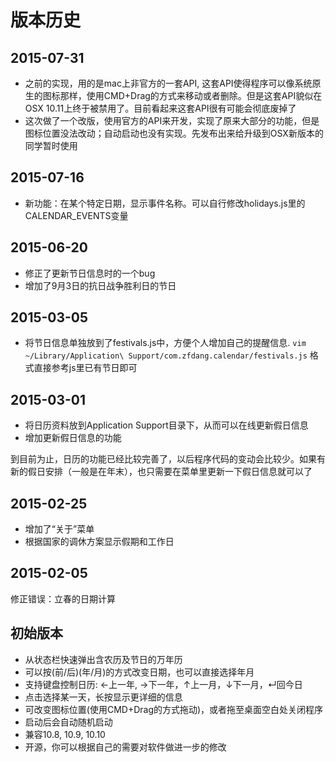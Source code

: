 # 版本历史

## 2015-07-31
* 之前的实现，用的是mac上非官方的一套API, 这套API使得程序可以像系统原生的图标那样，使用CMD+Drag的方式来移动或者删除。但是这套API貌似在OSX 10.11上终于被禁用了。目前看起来这套API很有可能会彻底废掉了
* 这次做了一个改版，使用官方的API来开发，实现了原来大部分的功能，但是图标位置没法改动；自动启动也没有实现。先发布出来给升级到OSX新版本的同学暂时使用

## 2015-07-16
* 新功能：在某个特定日期，显示事件名称。可以自行修改holidays.js里的CALENDAR_EVENTS变量

## 2015-06-20
* 修正了更新节日信息时的一个bug
* 增加了9月3日的抗日战争胜利日的节日

## 2015-03-05
* 将节日信息单独放到了festivals.js中，方便个人增加自己的提醒信息. 
`vim ~/Library/Application\ Support/com.zfdang.calendar/festivals.js`
格式直接参考js里已有节日即可

## 2015-03-01
* 将日历资料放到Application Support目录下，从而可以在线更新假日信息
* 增加更新假日信息的功能

到目前为止，日历的功能已经比较完善了，以后程序代码的变动会比较少。如果有新的假日安排（一般是在年末），也只需要在菜单里更新一下假日信息就可以了

## 2015-02-25
* 增加了“关于”菜单
* 根据国家的调休方案显示假期和工作日

## 2015-02-05
修正错误：立春的日期计算

## 初始版本
* 从状态栏快速弹出含农历及节日的万年历
* 可以按(前/后)(年/月)的方式改变日期，也可以直接选择年月
* 支持键盘控制日历: ←上一年, →下一年，↑上一月，↓下一月，↵回今日
* 点击选择某一天，长按显示更详细的信息
* 可改变图标位置(使用CMD+Drag的方式拖动)，或者拖至桌面空白处关闭程序
* 启动后会自动随机启动
* 兼容10.8, 10.9, 10.10
* 开源，你可以根据自己的需要对软件做进一步的修改